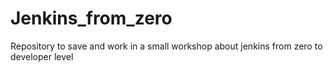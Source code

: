 # Jenkins_from_zero
Repository to save and work in a small workshop about jenkins from zero to developer level
